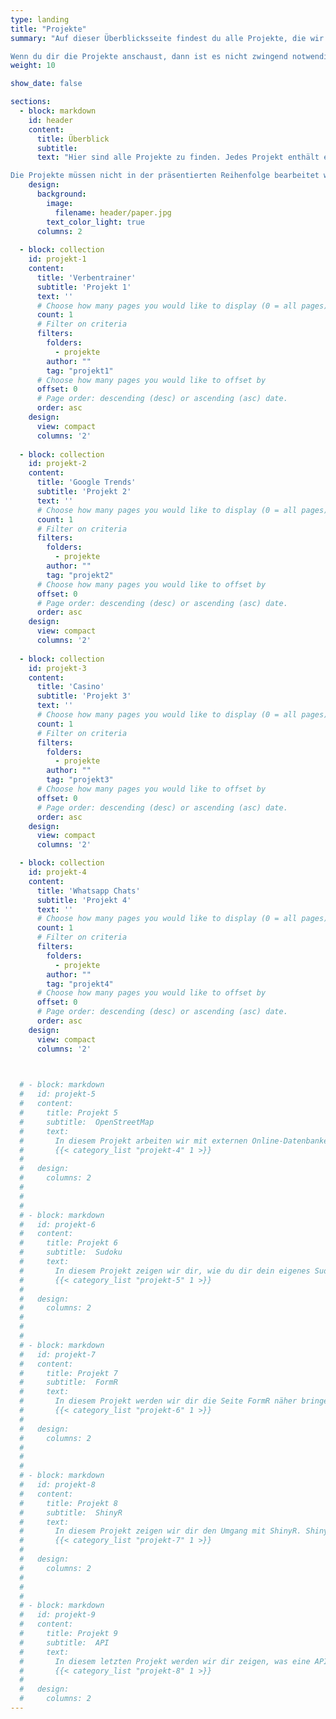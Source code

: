 ```yaml
---
type: landing
title: "Projekte"
summary: "Auf dieser Überblicksseite findest du alle Projekte, die wir bisher erstellt haben. Jedes Projekt ist in vier Abschnitte gegliedert: Übersicht, Problemstellung, Tipps und Lösungen. Die ersten beiden stellen das jeweilige Projekt inhaltlich vor und schildern die Probleme, die in der Bewältigung auftreten könnten. Bei den Tipps gibt es kleine Hilfestellungen, wenn du an irgendeiner Stelle nicht weiterkommen solltest. Die Lösungen zeigen dann letztlich, wie wir dieses Projekt bearbeitet haben.

Wenn du dir die Projekte anschaust, dann ist es nicht zwingend notwendig, sie in der präsentierten Reihenfolge durchzugehen. Generell werden die Projekte zwar nach unten hin etwas schwieriger, aber keines erfordert explizit die Bearbeitung eines vorhergehenden Projekts, weshalb alle weitestgehend unabhängig voneinander bearbeitet werden können. Falls du erst noch einen Blick in die Auffrischung werfen willst, findest du [hier](/lehre/statistik-i/crash-kurs/) ein paar zusätzliche Inhalte."
weight: 10

show_date: false

sections:
  - block: markdown
    id: header
    content:
      title: Überblick
      subtitle: 
      text: "Hier sind alle Projekte zu finden. Jedes Projekt enthält eine inhaltliche Einführung, eine Darstellung der Probleme (mit Tipps zur Lösung, falls nötig) und unsere Lösungen. <br>

Die Projekte müssen nicht in der präsentierten Reihenfolge bearbeitet werden. Sie werden zwar nach unten hin schwieriger, bauen aber nicht aufeinander auf."
    design:
      background:
        image:
          filename: header/paper.jpg
        text_color_light: true
      columns: 2
      
  - block: collection
    id: projekt-1
    content:
      title: 'Verbentrainer'
      subtitle: 'Projekt 1'
      text: ''
      # Choose how many pages you would like to display (0 = all pages)
      count: 1
      # Filter on criteria
      filters:
        folders:
          - projekte
        author: ""
        tag: "projekt1"
      # Choose how many pages you would like to offset by
      offset: 0
      # Page order: descending (desc) or ascending (asc) date.
      order: asc
    design:
      view: compact
      columns: '2'
      
  - block: collection
    id: projekt-2
    content:
      title: 'Google Trends'
      subtitle: 'Projekt 2'
      text: ''
      # Choose how many pages you would like to display (0 = all pages)
      count: 1
      # Filter on criteria
      filters:
        folders:
          - projekte
        author: ""
        tag: "projekt2"
      # Choose how many pages you would like to offset by
      offset: 0
      # Page order: descending (desc) or ascending (asc) date.
      order: asc
    design:
      view: compact
      columns: '2'
      
  - block: collection
    id: projekt-3
    content:
      title: 'Casino'
      subtitle: 'Projekt 3'
      text: ''
      # Choose how many pages you would like to display (0 = all pages)
      count: 1
      # Filter on criteria
      filters:
        folders:
          - projekte
        author: ""
        tag: "projekt3"
      # Choose how many pages you would like to offset by
      offset: 0
      # Page order: descending (desc) or ascending (asc) date.
      order: asc
    design:
      view: compact
      columns: '2'

  - block: collection
    id: projekt-4
    content:
      title: 'Whatsapp Chats'
      subtitle: 'Projekt 4'
      text: ''
      # Choose how many pages you would like to display (0 = all pages)
      count: 1
      # Filter on criteria
      filters:
        folders:
          - projekte
        author: ""
        tag: "projekt4"
      # Choose how many pages you would like to offset by
      offset: 0
      # Page order: descending (desc) or ascending (asc) date.
      order: asc
    design:
      view: compact
      columns: '2'


      
  # - block: markdown
  #   id: projekt-5
  #   content:
  #     title: Projekt 5
  #     subtitle:  OpenStreetMap
  #     text: 
  #       In diesem Projekt arbeiten wir mit externen Online-Datenbanken zur Kartendarstellung. Dieses Projekt lässt dir viele Freiheiten, weshalb du es individuell an deine Vorstellungen anpassen kannst. Zum Beispiel kannst du deine Heimatstadt darstellen und dort alle Pommesbuden finden. Hier wird deiner Fantasie keine Grenzen gesetzt.
  #       {{< category_list "projekt-4" 1 >}}
  #       
  #   design:
  #     columns: 2
  #           
  #     
  #     
  # - block: markdown
  #   id: projekt-6
  #   content:
  #     title: Projekt 6
  #     subtitle:  Sudoku
  #     text: 
  #       In diesem Projekt zeigen wir dir, wie du dir dein eigenes Sudoku erstellen kannst. Was steckt hinter diesem Rätsel? Wie löst man sie am schnellsten? Mit verschiedenen Schwierigkeitsgraden kannst du hier deine Rätselfähigkeiten steigern und alles anwenden, was du bisher schon gelernt hast.
  #       {{< category_list "projekt-5" 1 >}}
  #       
  #   design:
  #     columns: 2
  #           
  #     
  #     
  # - block: markdown
  #   id: projekt-7
  #   content:
  #     title: Projekt 7
  #     subtitle:  FormR
  #     text: 
  #       In diesem Projekt werden wir dir die Seite FormR näher bringen. Dies ist eine Website, die vor allem die Organisation für Langzeitstudien einfach machen soll. Wir werden weniger R intern arbeiten sondern mit Google Sheets und eine kleine Umfrage zu den Big Five generieren.
  #       {{< category_list "projekt-6" 1 >}}
  #       
  #   design:
  #     columns: 2
  #           
  #     
  #     
  # - block: markdown
  #   id: projekt-8
  #   content:
  #     title: Projekt 8
  #     subtitle:  ShinyR
  #     text: 
  #       In diesem Projekt zeigen wir dir den Umgang mit ShinyR. ShinyR ermöglicht es, interaktive Webinhalte mithilfe von R zu erstellen. Die dabei entstehenden Websites lassen R im Hintergrund und können somit von jeder Person ohne Programmiererfahrung genutzt werden.
  #       {{< category_list "projekt-7" 1 >}}
  #       
  #   design:
  #     columns: 2
  #           
  #     
  #     
  # - block: markdown
  #   id: projekt-9
  #   content:
  #     title: Projekt 9
  #     subtitle:  API
  #     text: 
  #       In diesem letzten Projekt werden wir dir zeigen, was eine API ist und wie du über diese, Daten in dein R Studio laden kann. Dies nennt sich auch Web-Scraping. In dem Projekt werden wir Daten von der WHO herunterladen, die Indexe zu jeglichen gesundheitszogenen Themen sammelt. Im Anschluss werden wir die Daten grafisch und interaktiv aufbereiten.
  #       {{< category_list "projekt-8" 1 >}}
  #       
  #   design:
  #     columns: 2
---
```

